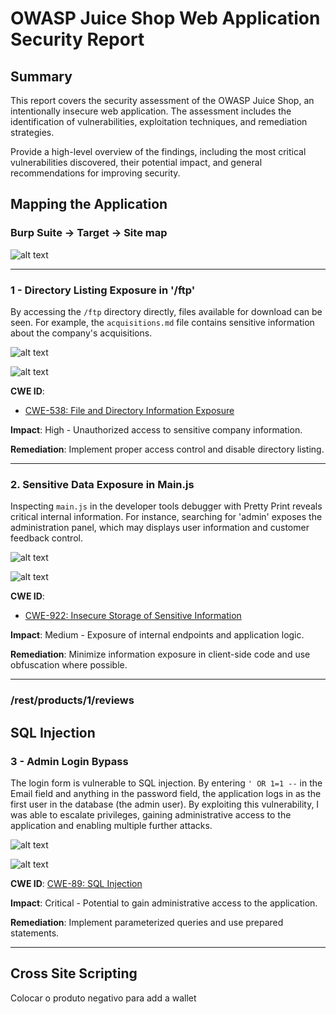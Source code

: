 # OWASP Juice Shop Web Application Security Report

## Summary

This report covers the security assessment of the OWASP Juice Shop, an intentionally insecure web application. The assessment includes the identification of vulnerabilities, exploitation techniques, and remediation strategies. 

Provide a high-level overview of the findings, including the most critical vulnerabilities discovered, their potential impact, and general recommendations for improving security.


## Mapping the Application

### Burp Suite -> Target -> Site map

![alt text](img/mapping-burp.png)

---

### 1 - Directory Listing Exposure in '/ftp'

By accessing the `/ftp` directory directly, files available for download can be seen. For example, the `acquisitions.md` file contains sensitive information about the company's acquisitions.

![alt text](img/mapping-ftp.png)

![alt text](img/mapping-acquisitions.png)

**CWE ID**:
- [CWE-538: File and Directory Information Exposure](https://cwe.mitre.org/data/definitions/538.html)

**Impact**: High - Unauthorized access to sensitive company information.

**Remediation**: Implement proper access control and disable directory listing.

---

### 2. Sensitive Data Exposure in Main.js

Inspecting `main.js` in the developer tools debugger with Pretty Print reveals critical internal information. For instance, searching for 'admin' exposes the administration panel, which may displays user information and customer feedback control.

![alt text](img/mapping-mainjs.png)

![alt text](img/mapping-admin-panel.png)

**CWE ID**:
- [CWE-922: Insecure Storage of Sensitive Information](https://cwe.mitre.org/data/definitions/922.html)

**Impact**: Medium - Exposure of internal endpoints and application logic.

**Remediation**: Minimize information exposure in client-side code and use obfuscation where possible.

---

### /rest/products/1/reviews

## SQL Injection

### 3 - Admin Login Bypass

The login form is vulnerable to SQL injection. By entering `' OR 1=1 --` in the Email field and anything in the password field, the application logs in as the first user in the database (the admin user). By exploiting this vulnerability, I was able to escalate privileges, gaining administrative access to the application and enabling multiple further attacks.

![alt text](img\sqlinjection-admin-login.png)

![alt text](img\sqlinjection-admin-login2.png)


**CWE ID**: [CWE-89: SQL Injection](https://cwe.mitre.org/data/definitions/89.html)


**Impact**: Critical - Potential to gain administrative access to the application.

**Remediation**: Implement parameterized queries and use prepared statements.

---


## Cross Site Scripting

Colocar o produto negativo para add a wallet